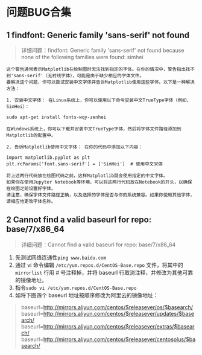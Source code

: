 # 问题BUG合集

## 1 findfont: Generic family 'sans-serif' not found

> 详细问题：findfont: Generic family 'sans-serif' not found because none of the following families were found: simhei

```text
这个警告通常表示Matplotlib在绘制图时无法找到指定的字体。在你的情况中，警告指出找不到'sans-serif'（无衬线字体），可能是由于缺少相应的字体文件。
要解决这个问题，你可以尝试安装中文字体并告诉Matplotlib使用这些字体。以下是一种解决方法：

1. 安装中文字体： 在Linux系统上，你可以使用以下命令安装中文TrueType字体（例如，SimHei）：
  
sudo apt-get install fonts-wqy-zenhei

在Windows系统上，你可以下载并安装中文TrueType字体，然后将字体文件路径添加到Matplotlib的配置中。

2. 告诉Matplotlib使用中文字体： 在你的代码中添加以下内容：

import matplotlib.pyplot as plt
plt.rcParams['font.sans-serif'] = ['SimHei']  # 使用中文宋体

将上述两行代码放在绘图代码之前，这样Matplotlib就会使用指定的中文字体。
如果你在使用Jupyter Notebook等环境，可以将这两行代码放在Notebook的开头，以确保在绘图之前设置好字体。
请注意，确保字体文件路径正确，以及选择的字体是否与你的系统兼容。如果你使用其他字体，请相应地更改字体名称。
```

## 2 Cannot find a valid baseurl for repo: base/7/x86_64

> 详细问题：Cannot find a valid baseurl for repo: base/7/x86_64

1. 先测试网络连通性`ping www.baidu.com`
2. 通过 vi 命令编辑 `/etc/yum.repos.d/CentOS-Base.repo` 文件，将其中的 `mirrorlist` 行用 # 号注释掉，并将 baseurl
   行取消注释，并修改为其他可靠的镜像地址。
3. 指令`sudo vi /etc/yum.repos.d/CentOS-Base.repo`
4. 如将下图四个 baseurl 地址按顺序修改为阿里云的镜像地址：

> baseurl=http://mirrors.aliyun.com/centos/$releasever/os/$basearch/
> baseurl=http://mirrors.aliyun.com/centos/$releasever/updates/$basearch/
> baseurl=http://mirrors.aliyun.com/centos/$releasever/extras/$basearch/
> baseurl=http://mirrors.aliyun.com/centos/$releasever/centosplus/$basearch/
